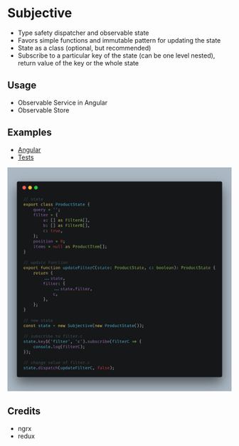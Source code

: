 # Subjective

* Type safety dispatcher and observable state
* Favors simple functions and immutable pattern for updating the state
* State as a class (optional, but recommended)
* Subscribe to a particular key of the state (can be one level nested), return value of the key or the whole state

## Usage

* Observable Service in Angular
* Observable Store

## Examples

* [Angular](https://stackblitz.com/edit/subjective?file=app%2Fcore%2Fstores%2Fproduct%2Fproduct.state.ts)
* [Tests](test/subjective.test.ts)

![](./example.png)

## Credits

* ngrx
* redux
